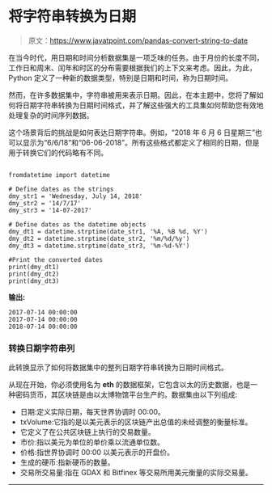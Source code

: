 # 将字符串转换为日期

> 原文：<https://www.javatpoint.com/pandas-convert-string-to-date>

在当今时代，用日期和时间分析数据集是一项乏味的任务。由于月份的长度不同，工作日和周末、闰年和时区的分布需要根据我们的上下文来考虑。因此，为此，Python 定义了一种新的数据类型，特别是日期和时间，称为日期时间。

然而，在许多数据集中，字符串被用来表示日期。因此，在本主题中，您将了解如何将日期字符串转换为日期时间格式，并了解这些强大的工具集如何帮助您有效地处理复杂的时间序列数据。

这个场景背后的挑战是如何表达日期字符串。例如，“2018 年 6 月 6 日星期三”也可以显示为“6/6/18”和“06-06-2018”。所有这些格式都定义了相同的日期，但是用于转换它们的代码略有不同。

```

fromdatetime import datetime

# Define dates as the strings	
dmy_str1 = 'Wednesday, July 14, 2018'
dmy_str2 = '14/7/17'
dmy_str3 = '14-07-2017'

# Define dates as the datetime objects
dmy_dt1 = datetime.strptime(date_str1, '%A, %B %d, %Y')
dmy_dt2 = datetime.strptime(date_str2, '%m/%d/%y')
dmy_dt3 = datetime.strptime(date_str3, '%m-%d-%Y')

#Print the converted dates
print(dmy_dt1)
print(dmy_dt2)
print(dmy_dt3)

```

**输出:**

```
2017-07-14 00:00:00
2017-07-14 00:00:00
2018-07-14 00:00:00

```

### 转换日期字符串列

此转换显示了如何将数据集中的整列日期字符串转换为日期时间格式。

从现在开始，你必须使用名为 **eth** 的数据框架，它包含以太的历史数据，也是一种密码货币，其区块链是由以太博物馆平台生产的。数据集由以下列组成:

*   日期:定义实际日期，每天世界协调时 00:00。
*   txVolume:它指的是以美元表示的区块链产出总值的未经调整的衡量标准。
*   它定义了在公共区块链上执行的交易数量。
*   市价:指以美元为单位的单价乘以流通单位数。
*   价格:指世界协调时 00:00 以美元表示的开盘价。
*   生成的硬币:指新硬币的数量。
*   交易所交易量:指在 GDAX 和 Bitfinex 等交易所用美元衡量的实际交易量。

* * *